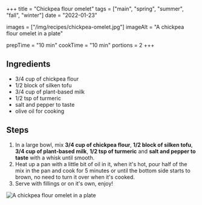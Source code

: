 +++
title = "Chickpea flour omelet"
tags = ["main", "spring", "summer", "fall", "winter"]
date = "2022-01-23"

images = ["/img/recipes/chickpea-omelet.jpg"]
imageAlt = "A chickpea flour omelet in a plate"

prepTime = "10 min"
cookTime = "10 min"
portions = 2
+++

<div class="recipe-content">
<div class="ingredients">

## Ingredients  

- 3/4 cup of chickpea flour
- 1/2 block of silken tofu
- 3/4 cup of plant-based milk
- 1/2 tsp of turmeric
- salt and pepper to taste
- olive oil for cooking

</div>
<div class="steps">

## Steps

1. In a large bowl, mix **3/4 cup of chickpea flour**, **1/2 block of silken tofu**, **3/4 cup of plant-based milk**, **1/2 tsp of turmeric** and **salt and pepper to taste** with a whisk until smooth.
2. Heat up a pan with a little bit of oil in it, when it's hot, pour half of the mix in the pan and cook for 5 minutes or until the bottom side starts to brown, no need to turn it over when it's cooked.
3. Serve with fillings or on it's own, enjoy!

</div>
</div>

![A chickpea flour omelet in a plate](/img/recipes/chickpea-omelet.jpg)
